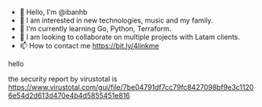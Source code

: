- 👋 Hello, I'm @ibanhb
- 👀 I am interested in new technologies, music and my family.
- 🌱 I'm currently learning Go, Python, Terraform.
- 💞️ I am looking to collaborate on multiple projects with Latam clients.
- 📫 How to contact me https://bit.ly/4linkme

<!---
ibanhb/ibanhb is a ✨ special ✨ repository because its `README.md` (this file) appears on your GitHub profile.
You can click the Preview link to take a look at your changes.
--->
hello

the security report by virustotal is https://www.virustotal.com/gui/file/7be04791df7cc79fc8427098bf9e3c11206e54d2d613d470e4b4d5855451e816

